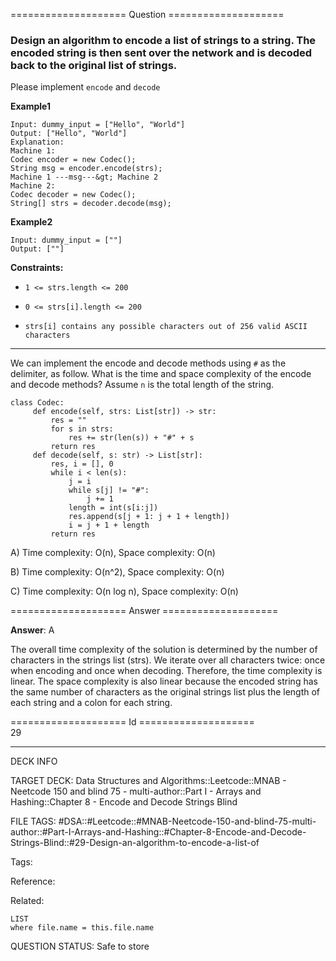 ==================== Question ====================  

### Design an algorithm to encode **a list of strings** to **a string**. The encoded string is then sent over the network and is decoded back to the original list of strings.

Please implement `encode` and `decode`

**Example1**

<!-- codeblock-start -->
<pre><code>Input: dummy_input = ["Hello", "World"]
Output: ["Hello", "World"]
Explanation:
Machine 1:
Codec encoder = new Codec();
String msg = encoder.encode(strs);
Machine 1 ---msg---&#x26;gt; Machine 2
Machine 2:
Codec decoder = new Codec();
String[] strs = decoder.decode(msg);
</code></pre>
<!-- codeblock-end -->

**Example2**

<!-- codeblock-start -->
<pre><code>Input: dummy_input = [""]
Output: [""]
</code></pre>
<!-- codeblock-end -->

**Constraints:**

- `1 <= strs.length <= 200`

- `0 <= strs[i].length <= 200`

- `strs[i] contains any possible characters out of 256 valid ASCII characters`

---

We can implement the encode and decode methods using `#` as the delimiter, as follow. What is the time and space complexity of the encode and decode methods? Assume `n` is the total length of the string.

<!-- codeblock-start -->
<pre><code class="hljs language-python"><span class="hljs-keyword">class</span> <span class="hljs-title class_">Codec</span>:
     <span class="hljs-keyword">def</span> <span class="hljs-title function_">encode</span>(<span class="hljs-params">self, strs: <span class="hljs-type">List</span>[<span class="hljs-built_in">str</span>]</span>) -> <span class="hljs-built_in">str</span>:
         res = <span class="hljs-string">""</span>
         <span class="hljs-keyword">for</span> s <span class="hljs-keyword">in</span> strs:
             res += <span class="hljs-built_in">str</span>(<span class="hljs-built_in">len</span>(s)) + <span class="hljs-string">"#"</span> + s
         <span class="hljs-keyword">return</span> res
     <span class="hljs-keyword">def</span> <span class="hljs-title function_">decode</span>(<span class="hljs-params">self, s: <span class="hljs-built_in">str</span></span>) -> <span class="hljs-type">List</span>[<span class="hljs-built_in">str</span>]:
         res, i = [], <span class="hljs-number">0</span>
         <span class="hljs-keyword">while</span> i &#x3C; <span class="hljs-built_in">len</span>(s):
             j = i
             <span class="hljs-keyword">while</span> s[j] != <span class="hljs-string">"#"</span>:
                 j += <span class="hljs-number">1</span>
             length = <span class="hljs-built_in">int</span>(s[i:j])
             res.append(s[j + <span class="hljs-number">1</span>: j + <span class="hljs-number">1</span> + length])
             i = j + <span class="hljs-number">1</span> + length
         <span class="hljs-keyword">return</span> res
</code></pre>
<!-- codeblock-end -->

A) Time complexity: O(n), Space complexity: O(n)

B) Time complexity: O(n^2), Space complexity: O(n)

C) Time complexity: O(n log n), Space complexity: O(n)  

==================== Answer ====================  

**Answer**: A

The overall time complexity of the solution is determined by the number of characters in the strings list (strs). We iterate over all characters twice: once when encoding and once when decoding. Therefore, the time complexity is linear. The space complexity is also linear because the encoded string has the same number of characters as the original strings list plus the length of each string and a colon for each string.

==================== Id ====================  
29

---

DECK INFO

TARGET DECK: Data Structures and Algorithms::Leetcode::MNAB - Neetcode 150 and blind 75 - multi-author::Part I - Arrays and Hashing::Chapter 8 - Encode and Decode Strings Blind

FILE TAGS: #DSA::#Leetcode::#MNAB-Neetcode-150-and-blind-75-multi-author::#Part-I-Arrays-and-Hashing::#Chapter-8-Encode-and-Decode-Strings-Blind::#29-Design-an-algorithm-to-encode-a-list-of

Tags:

Reference:

Related:

```dataview
LIST
where file.name = this.file.name
```
QUESTION STATUS: Safe to store
